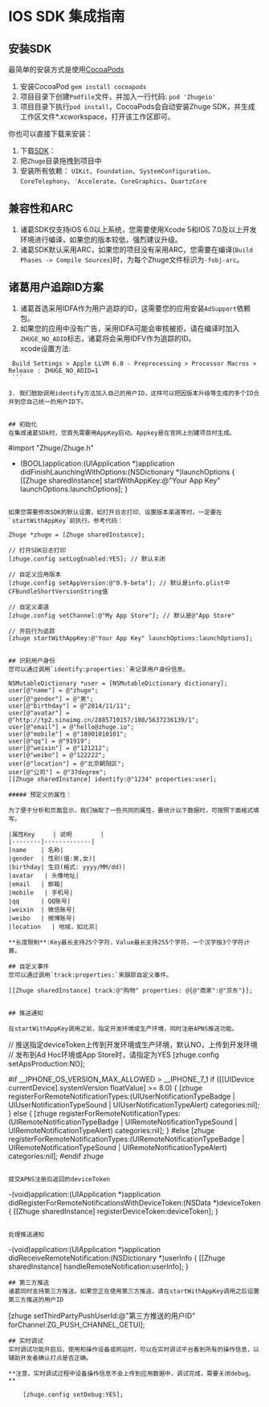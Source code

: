 # IOS SDK 集成指南

## 安装SDK
最简单的安装方式是使用[CocoaPods](http://cocoapods.org/)  
 1. 安装CocoaPod `gem install cocoapods`  
 2. 项目目录下创建`Podfile`文件，并加入一行代码: `pod 'Zhugeio'`  
 3. 项目目录下执行`pod install`，CocoaPods会自动安装Zhuge SDK，并生成工作区文件*.xcworkspace，打开该工作区即可。

你也可以直接下载来安装：  
 1. 下载[SDK](https://github.com/zhugesdk/zhuge-ios)：  
 2. 把`Zhuge`目录拖拽到项目中  
 3. 安装所有依赖： 
    `UIKit`、`Foundation`、`SystemConfiguration`、`CoreTelephony`、`'Accelerate`、`CoreGraphics`、`QuartzCore`

## 兼容性和ARC
 1. 诸葛SDK仅支持iOS 6.0以上系统，您需要使用Xcode 5和IOS 7.0及以上开发环境进行编译，如果您的版本较低，强烈建议升级。  
 2. 诸葛SDK默认采用ARC，如果您的项目没有采用ARC，您需要在编译(`Build Phases -> Compile Sources`)时，为每个Zhuge文件标识为`-fobj-arc`。

## 诸葛用户追踪ID方案
 1. 诸葛首选采用IDFA作为用户追踪的ID，这需要您的应用安装`AdSupport`依赖包。
 2. 如果您的应用中没有广告，采用IDFA可能会审核被拒，请在编译时加入`ZHUGE_NO_ADID`标志，诸葛将会采用IDFV作为追踪的ID。  
   xcode设置方法:  
   ```
	Build Settings > Apple LLVM 6.0 - Preprocessing > Processor Macros > Release : ZHUGE_NO_ADID=1
	```

 3. 我们鼓励调用identify方法加入自己的用户ID，这样可以把因版本升级等生成的多个ID合并到您自己统一的用户ID下。
 

## 初始化
在集成诸葛SDk时，您首先需要用AppKey启动。Appkey是在官网上创建项目时生成。

```
#import "Zhuge/Zhuge.h"

- (BOOL)application:(UIApplication *)application didFinishLaunchingWithOptions:(NSDictionary *)launchOptions {
    [[Zhuge sharedInstance] startWithAppKey:@"Your App Key" launchOptions:launchOptions];
}
```

如果您需要修改SDK的默认设置，如打开日志打印、设置版本渠道等时，一定要在`startWithAppKey`前执行。参考代码：

```
    Zhuge *zhuge = [Zhuge sharedInstance];

    // 打开SDK日志打印
    [zhuge.config setLogEnabled:YES]; // 默认关闭
    
    // 自定义应用版本
    [zhuge.config setAppVersion:@"0.9-beta"]; // 默认是info.plist中CFBundleShortVersionString值
    
    // 自定义渠道
    [zhuge.config setChannel:@"My App Store"]; // 默认是@"App Store"

    // 开启行为追踪
    [zhuge startWithAppKey:@"Your App Key" launchOptions:launchOptions];

```

## 识别用户身份
您可以通过调用`identify:properties:`来记录用户身份信息。

```
    NSMutableDictionary *user = [NSMutableDictionary dictionary];
    user[@"name"] = @"zhuge";
    user[@"gender"] = @"男";
    user[@"birthday"] = @"2014/11/11";
    user[@"avatar"] = @"http://tp2.sinaimg.cn/2885710157/180/5637236139/1";
    user[@"email"] = @"hello@zhuge.io";
    user[@"mobile"] = @"18901010101";
    user[@"qq"] = @"91919";
    user[@"weixin"] = @"121212";
    user[@"weibo"] = @"122222";
    user[@"location"] = @"北京朝阳区";
    user[@"公司"] = @"37degree";
    [[Zhuge sharedInstance] identify:@"1234" properties:user];
```
##### 预定义的属性：

为了便于分析和页面显示，我们抽取了一些共同的属性，要统计以下数据时，可按照下面格式填写。 

|属性Key     | 说明        | 
|--------|-------------|
|name    | 名称|
|gender  | 性别(值:男,女)|
|birthday| 生日(格式: yyyy/MM/dd)|
|avatar   | 头像地址|
|email   | 邮箱|
|mobile   | 手机号|
|qq      | QQ账号|
|weixin  | 微信账号|
|weibo   | 微博账号|
|location   | 地域，如北京|

**长度限制**:Key最长支持25个字符，Value最长支持255个字符，一个汉字按3个字符计算。

## 自定义事件
您可以通过调用`track:properties:`来跟踪自定义事件。

```
    [[Zhuge sharedInstance] track:@"购物" properties: @{@"商家":@"京东"}];
```

## 推送通知

在startWithAppKey调用之前，指定开发环境或生产环境，同时注册APNS推送功能。

```
// 推送指定deviceToken上传到开发环境或生产环境，默认NO，上传到开发环境
// 发布到Ad Hoc环境或App Store时，请指定为YES
[zhuge.config setApsProduction:NO];

#if __IPHONE_OS_VERSION_MAX_ALLOWED > __IPHONE_7_1
    if ([[UIDevice currentDevice].systemVersion floatValue] >= 8.0) {
        [zhuge registerForRemoteNotificationTypes:(UIUserNotificationTypeBadge |
                                                       UIUserNotificationTypeSound |
                                                       UIUserNotificationTypeAlert)
                                           categories:nil];
    } else {
        [zhuge registerForRemoteNotificationTypes:(UIRemoteNotificationTypeBadge |
                                                       UIRemoteNotificationTypeSound |
                                                       UIRemoteNotificationTypeAlert)
                                           categories:nil];
    }
#else
        [zhuge registerForRemoteNotificationTypes:(UIRemoteNotificationTypeBadge |
                                                       UIRemoteNotificationTypeSound |
                                                       UIRemoteNotificationTypeAlert)
                                           categories:nil];
#endif
zhuge
```

提交APNS注册后返回的deviceToken

```
-(void)application:(UIApplication *)application didRegisterForRemoteNotificationsWithDeviceToken:(NSData *)deviceToken {
    [[Zhuge sharedInstance] registerDeviceToken:deviceToken];
}

```

处理推送通知

```
-(void)application:(UIApplication *)application didReceiveRemoteNotification:(NSDictionary *)userInfo {
    [[Zhuge sharedInstance] handleRemoteNotification:userInfo];
}
```
## 第三方推送
诸葛同时支持第三方推送，如果您正在使用第三方推送，请在startWithAppKey调用之后设置第三方推送的用户ID

```
[zhuge setThirdPartyPushUserId:@"第三方推送的用户ID" forChannel:ZG_PUSH_CHANNEL_GETUI];
```
## 实时调试
实时调试功能开启后，使用和操作设备或网站时，可以在实时调试平台看到所有的操作信息，以辅助开发者确认打点是否正确。

**注意，实时调试过程中设备操作信息不会上传到应用数据中，调试完成，需要关闭debug。**

	[zhuge.config setDebug:YES];



